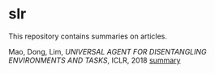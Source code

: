 # slr
This repository contains summaries on articles.

Mao, Dong, Lim, *UNIVERSAL AGENT FOR DISENTANGLING ENVIRONMENTS AND TASKS*, ICLR, 2018 [summary](articel/artc1.md)


